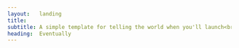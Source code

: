 ```yaml
---
layout:   landing
title:
subtitle: A simple template for telling the world when you'll launch<br />your next big thing. Brought to you by <a href="http://html5up.net">HTML5 UP</a>.
heading:  Eventually
---
```

